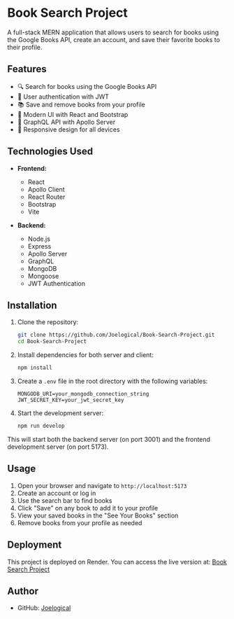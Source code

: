 # Book Search Project

A full-stack MERN application that allows users to search for books using the Google Books API, create an account, and save their favorite books to their profile.

## Features

- 🔍 Search for books using the Google Books API
- 👤 User authentication with JWT
- 📚 Save and remove books from your profile
- 🎨 Modern UI with React and Bootstrap
- 🚀 GraphQL API with Apollo Server
- 📱 Responsive design for all devices

## Technologies Used

- **Frontend:**

  - React
  - Apollo Client
  - React Router
  - Bootstrap
  - Vite

- **Backend:**
  - Node.js
  - Express
  - Apollo Server
  - GraphQL
  - MongoDB
  - Mongoose
  - JWT Authentication

## Installation

1. Clone the repository:

   ```bash
   git clone https://github.com/Joelogical/Book-Search-Project.git
   cd Book-Search-Project
   ```

2. Install dependencies for both server and client:

   ```bash
   npm install
   ```

3. Create a `.env` file in the root directory with the following variables:

   ```
   MONGODB_URI=your_mongodb_connection_string
   JWT_SECRET_KEY=your_jwt_secret_key
   ```

4. Start the development server:
   ```bash
   npm run develop
   ```

This will start both the backend server (on port 3001) and the frontend development server (on port 5173).

## Usage

1. Open your browser and navigate to `http://localhost:5173`
2. Create an account or log in
3. Use the search bar to find books
4. Click "Save" on any book to add it to your profile
5. View your saved books in the "See Your Books" section
6. Remove books from your profile as needed

## Deployment

This project is deployed on Render. You can access the live version at:
[Book Search Project](https://book-search-project-joelogical.onrender.com)

## Author

- GitHub: [Joelogical](https://github.com/Joelogical)

